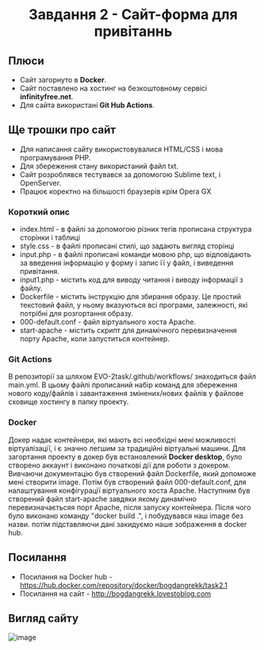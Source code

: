 <h1 align="center">Завдання 2 - Сайт-форма для привітаннь</h1>

## Плюси

- Сайт загорнуто в **Docker**.
- Сайт поставлено на хостинг на безкоштовному сервісі **infinityfree.net**.
- Для сайта використані **Git Hub Actions**.

## Ще трошки про сайт

- Для написання сайту використовувалися HTML/CSS і мова програмування PHP.
- Для збереження стану використаний файл txt.
- Сайт розроблявся  тестувався за допомогою Sublime text, і OpenServer.
- Працює коректно на більшості браузерів крім Opera GX

### Короткий опис 
- index.html - в файлі за допомогою різних тегів прописана структура сторінки і таблиці
- style.css - в файлі прописані стилі, що задають вигляд сторінці
- input.php - в файлі прописані команди мовою php, що відповідають за введення інформацію у форму і запис її у файл, і виведення привітання.
- input1.php - містить код для виводу читання і виводу інформації з файлу.
- Dockerfile - містить інструкцію для збирання образу. Це простий текстовий файл, у ньому вказуються всі програми, залежності, які потрібні для розгортання образу.
- 000-default.conf - файл віртуального хоста Apache.
- start-apache - містить скрипт для динамічного перевизначення порту Apache, коли запуститься контейнер.

### Git Actions 

В репозиторії за шляхом EVO-2task/.github/workflows/ знаходиться файл main.yml. В цьому файлі прописаний набір команд для збереження нового коду/файлів і завантаження змінених/нових файлів у файлове сховище хостингу в папку проекту.

### Docker

Докер надає контейнери, які мають всі необхідні мені можливості віртуалізації, і є значно легшим за традиційні віртуальні машини.
Для загортання проекту в докер був встановлений **Docker desktop**, було створено аккаунт і виконано початкові дії для роботи з докером. Вивчаючи документацію був створений файл Dockerfile, який допоможе мені створити image. Потім був створений файл 000-default.conf, для налаштування конфігурації віртуального хоста Apache. Наступним був створений файл start-apache завдяки якому динамічно перевизначаєтьсяя порт Apache, після запуску контейнера. Після чого було виконано команду "docker build .", і побудувався наш image без назви. потім підставляючи дані закидуємо наше зображення в docker hub.

## Посилання

- Посилання на Docker hub - https://hub.docker.com/repository/docker/bogdangrekk/task2.1
- Посилання на сайт - http://bogdangrekk.lovestoblog.com

## Вигляд сайту

![image](https://user-images.githubusercontent.com/85605310/149966942-d95bcaba-67ab-4b6f-bc90-552ecc82aaaa.png)

